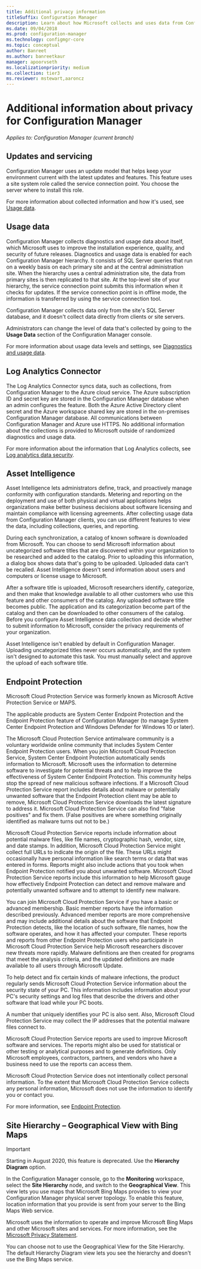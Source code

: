 ```yaml
---
title: Additional privacy information
titleSuffix: Configuration Manager
description: Learn about how Microsoft collects and uses data from Configuration Manager.
ms.date: 09/04/2018
ms.prod: configuration-manager
ms.technology: configmgr-core
ms.topic: conceptual
author: Banreet
ms.author: banreetkaur
manager: apoorvseth
ms.localizationpriority: medium
ms.collection: tier3
ms.reviewer: mstewart,aaroncz 
---
```


# Additional information about privacy for Configuration Manager

*Applies to: Configuration Manager (current branch)*


## Updates and servicing

Configuration Manager uses an update model that helps keep your environment current with the latest updates and features. This feature uses a site system role called the service connection point. You choose the server where to install this role. 

For more information about collected information and how it's used, see [Usage data](#usage-data).



## Usage data

Configuration Manager collects diagnostics and usage data about itself, which Microsoft uses to improve the installation experience, quality, and security of future releases.
Diagnostics and usage data is enabled for each Configuration Manager hierarchy. It consists of SQL Server queries that run on a weekly basis on each primary site and at the central administration site. When the hierarchy uses a central administration site, the data from primary sites is then replicated to that site. At the top-level site of your hierarchy, the service connection point submits this information when it checks for updates. If the service connection point is in offline mode, the information is transferred by using the service connection tool.

Configuration Manager collects data only from the site's SQL Server database, and it doesn't collect data directly from clients or site servers.

Administrators can change the level of data that's collected by going to the **Usage Data** section of the Configuration Manager console.

For more information about usage data levels and settings, see [Diagnostics and usage data](../diagnostics/diagnostics-and-usage-data.md).



## Log Analytics Connector

The Log Analytics Connector syncs data, such as collections, from Configuration Manager to the Azure cloud service. The Azure subscription ID and secret key are stored in the Configuration Manager database when an admin configures the feature. Both the Azure Active Directory client secret and the Azure workspace shared key are stored in the on-premises Configuration Manager database. All communications between Configuration Manager and Azure use HTTPS. No additional information about the collections is provided to Microsoft outside of randomized diagnostics and usage data. 

For more information about the information that Log Analytics collects, see [Log analytics data security](/azure/log-analytics/log-analytics-data-security).



## Asset Intelligence

Asset Intelligence lets administrators define, track, and proactively manage conformity with configuration standards. Metering and reporting on the deployment and use of both physical and virtual applications helps organizations make better business decisions about software licensing and maintain compliance with licensing agreements. After collecting usage data from Configuration Manager clients, you can use different features to view the data, including collections, queries, and reporting.

During each synchronization, a catalog of known software is downloaded from Microsoft. You can choose to send Microsoft information about uncategorized software titles that are discovered within your organization to be researched and added to the catalog. Prior to uploading this information, a dialog box shows data that's going to be uploaded. Uploaded data can't be recalled. Asset Intelligence doesn't send information about users and computers or license usage to Microsoft.

After a software title is uploaded, Microsoft researchers identify, categorize, and then make that knowledge available to all other customers who use this feature and other consumers of the catalog. Any uploaded software title becomes public. The application and its categorization become part of the catalog and then can be downloaded to other consumers of the catalog. Before you configure Asset Intelligence data collection and decide whether to submit information to Microsoft, consider the privacy requirements of your organization.

Asset Intelligence isn't enabled by default in Configuration Manager. Uploading uncategorized titles never occurs automatically, and the system isn't designed to automate this task. You must manually select and approve the upload of each software title.



## Endpoint Protection

Microsoft Cloud Protection Service was formerly known as Microsoft Active Protection Service or MAPS.

The applicable products are System Center Endpoint Protection and the Endpoint Protection feature of Configuration Manager (to manage System Center Endpoint Protection and Windows Defender for Windows 10 or later).

The Microsoft Cloud Protection Service antimalware community is a voluntary worldwide online community that includes System Center Endpoint Protection users. When you join Microsoft Cloud Protection Service, System Center Endpoint Protection automatically sends information to Microsoft. Microsoft uses the information to determine software to investigate for potential threats and to help improve the effectiveness of System Center Endpoint Protection. This community helps stop the spread of new malicious software infections. If a Microsoft Cloud Protection Service report includes details about malware or potentially unwanted software that the Endpoint Protection client may be able to remove, Microsoft Cloud Protection Service downloads the latest signature to address it. Microsoft Cloud Protection Service can also find "false positives" and fix them. (False positives are where something originally identified as malware turns out not to be.) 

Microsoft Cloud Protection Service reports include information about potential malware files, like file names, cryptographic hash, vendor, size, and date stamps. In addition, Microsoft Cloud Protection Service might collect full URLs to indicate the origin of the file. These URLs might occasionally have personal information like search terms or data that was entered in forms. Reports might also include actions that you took when Endpoint Protection notified you about unwanted software. Microsoft Cloud Protection Service reports include this information to help Microsoft gauge how effectively Endpoint Protection can detect and remove malware and potentially unwanted software and to attempt to identify new malware.

You can join Microsoft Cloud Protection Service if you have a basic or advanced membership. Basic member reports have the information described previously. Advanced member reports are more comprehensive and may include additional details about the software that Endpoint Protection detects, like the location of such software, file names, how the software operates, and how it has affected your computer. These reports and reports from other Endpoint Protection users who participate in Microsoft Cloud Protection Service help Microsoft researchers discover new threats more rapidly. Malware definitions are then created for programs that meet the analysis criteria, and the updated definitions are made available to all users through Microsoft Update.

To help detect and fix certain kinds of malware infections, the product regularly sends Microsoft Cloud Protection Service information about the security state of your PC. This information includes information about your PC's security settings and log files that describe the drivers and other software that load while your PC boots.

A number that uniquely identifies your PC is also sent. Also, Microsoft Cloud Protection Service may collect the IP addresses that the potential malware files connect to.

Microsoft Cloud Protection Service reports are used to improve Microsoft software and services. The reports might also be used for statistical or other testing or analytical purposes and to generate definitions. Only Microsoft employees, contractors, partners, and vendors who have a business need to use the reports can access them.

Microsoft Cloud Protection Service does not intentionally collect personal information. To the extent that Microsoft Cloud Protection Service collects any personal information, Microsoft does not use the information to identify you or contact you.

For more information, see [Endpoint Protection](../../../protect/deploy-use/endpoint-protection.md).



## Site Hierarchy – Geographical View with Bing Maps

> [!IMPORTANT]
> Starting in August 2020, this feature is deprecated. Use the **Hierarchy Diagram** option.<!--8116777-->

In the Configuration Manager console, go to the **Monitoring** workspace, select the **Site Hierarchy** node, and switch to the **Geographical View**. This view lets you use maps that Microsoft Bing Maps provides to view your Configuration Manager physical server topology. To enable this feature, location information that you provide is sent from your server to the Bing Maps Web service.

Microsoft uses the information to operate and improve Microsoft Bing Maps and other Microsoft sites and services. For more information, see the [Microsoft Privacy Statement](https://privacy.microsoft.com/privacystatement).

You can choose not to use the Geographical View for the Site Hierarchy. The default Hierarchy Diagram view lets you see the hierarchy and doesn't use the Bing Maps service.

